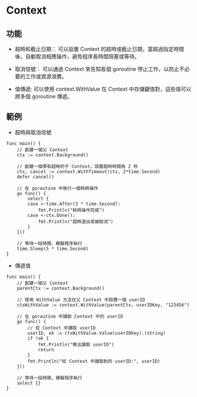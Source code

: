 # Context

## 功能

+ 超時和截止日期： 可以設置 Context 的超時或截止日期，當超過指定時間後，自動取消相應操作，避免程序長時間阻塞或等待。

+ 取消信號： 可以通過 Context 來告知各個 goroutine 停止工作，以防止不必要的工作或資源浪費。

+ 值傳遞: 可以使用 context.WithValue 在 Context 中存儲鍵值對，這些值可以跨多個 goroutine 傳遞。

## 範例

+ 超時與取消信號

```
func main() {
	// 創建一個父 Context
	ctx := context.Background()

	// 創建一個帶有超時的子 Context，設置超時時間為 2 秒
	ctx, cancel := context.WithTimeout(ctx, 2*time.Second)
	defer cancel()

	// 在 goroutine 中執行一個耗時操作
	go func() {
		select {
		case <-time.After(3 * time.Second):
			fmt.Println("耗時操作完成")
		case <-ctx.Done():
			fmt.Println("超時退出或被取消")
		}
	}()

	// 等待一段時間，模擬程序執行
	time.Sleep(5 * time.Second)
}
```

+ 傳遞值

```
func main() {
	// 創建一個父 Context
	parentCtx := context.Background()

	// 使用 WithValue 方法在父 Context 中設置一個 userID
	ctxWithValue := context.WithValue(parentCtx, userIDKey, "123456")

	// 在 goroutine 中讀取 Context 中的 userID
	go func() {
		// 從 Context 中讀取 userID
		userID, ok := ctxWithValue.Value(userIDKey).(string)
		if !ok {
			fmt.Println("無法讀取 userID")
			return
		}
		fmt.Println("從 Context 中讀取到的 userID:", userID)
	}()

	// 等待一段時間，模擬程序執行
	select {}
}
```